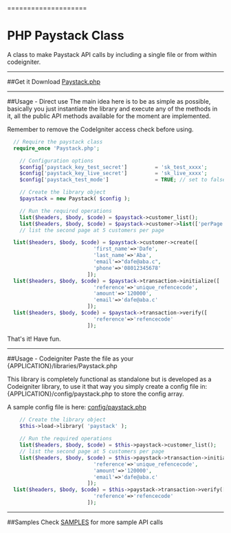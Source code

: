 ====================
# PHP Paystack Class
A class to make Paystack API calls by including a single file or from within codeigniter.


--------
##Get it
Download [Paystack.php](Paystack.php)


--------------------
##Usage - Direct use
The main idea here is to be as simple as possible, basically you just instantiate the library and execute
any of the methods in it, all the public API methods available for the moment are implemented.

Remember to remove the CodeIgniter access check before using. 

```php
  // Require the paystack class
  require_once 'Paystack.php';

	// Configuration options
	$config['paystack_key_test_secret']         = 'sk_test_xxxx';
	$config['paystack_key_live_secret']         = 'sk_live_xxxx';
	$config['paystack_test_mode']               = TRUE; // set to false when you are ready to go live

	// Create the library object
	$paystack = new Paystack( $config );

	// Run the required operations
	list($headers, $body, $code) = $paystack->customer_list();
	list($headers, $body, $code) = $paystack->customer->list(['perPage'=>5,'page'=>2]); 
	// list the second page at 5 customers per page

  list($headers, $body, $code) = $paystack->customer->create([
                            'first_name'=>'Dafe', 
                            'last_name'=>'Aba', 
                            'email'=>"dafe@aba.c", 
                            'phone'=>'08012345678'
                          ]);
  list($headers, $body, $code) = $paystack->transaction->initialize([
                            'reference'=>'unique_refencecode', 
                            'amount'=>'120000', 
                            'email'=>'dafe@aba.c'
                          ]);
  list($headers, $body, $code) = $paystack->transaction->verify([
                            'reference'=>'refencecode'
                          ]);
```

That's it! Have fun.

---------------------
##Usage - Codeigniter
Paste the file as your {APPLICATION}/libraries/Paystack.php

This library is completely functional as standalone but is developed as a Codeigniter library,
to use it that way you simply create a config file in: {APPLICATION}/config/paystack.php to store the config array.

A sample config file is here: [config/paystack.php](config/paystack.php)

```php
	// Create the library object
	$this->load->library( 'paystack' );
	
	// Run the required operations
	list($headers, $body, $code) = $this->paystack->customer_list();
	// list the second page at 5 customers per page
	list($headers, $body, $code) = $this->paystack->transaction->initialize([
                            'reference'=>'unique_refencecode', 
                            'amount'=>'120000', 
                            'email'=>'dafe@aba.c'
                          ]);
  list($headers, $body, $code) = $this->paystack->transaction->verify([
                            'reference'=>'refencecode'
                          ]);
```

---------
##Samples
Check [SAMPLES](SAMPLES.md) for more sample API calls
